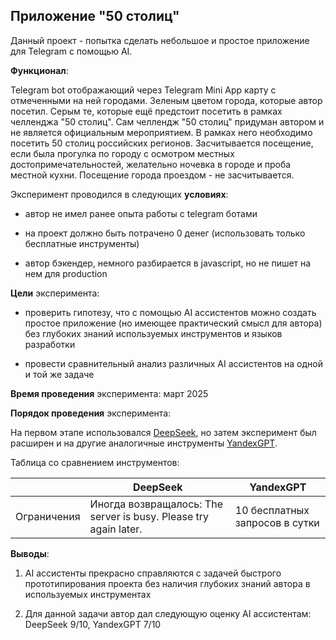 ## Приложение "50 столиц"

Данный проект - попытка сделать небольшое и простое приложение для Telegram с помощью AI.

**Функционал**:

Telegram bot отображающий через Telegram Mini App карту с отмеченными на ней городами. Зеленым цветом города, которые автор посетил. Серым те, которые ещё предстоит посетить в рамках челленджа "50 столиц".
Сам челлендж "50 столиц" придуман автором и не является официальным мероприятием. В рамках него необходимо посетить 50 столиц российских регионов. Засчитывается посещение, если была прогулка по городу с осмотром местных достопримечательностей, желательно ночевка в городе и проба местной кухни. Посещение города проездом - не засчитывается.

Эксперимент проводился в следующих **условиях**:

- автор не имел ранее опыта работы с telegram ботами
    
- на проект должно быть потрачено 0 денег (использовать только бесплатные инструменты)
    
- автор бэкендер, немного разбирается в javascript, но не пишет на нем для production
    
**Цели** эксперимента:

- проверить гипотезу, что с помощью AI ассистентов можно создать простое приложение (но имеющее практический смысл для автора) без глубоких знаний используемых инструментов и языков разработки    

- провести сравнительный анализ различных AI ассистентов на одной и той же задаче

**Время проведения** эксперимента: март 2025

**Порядок проведения** эксперимента:
    
На первом этапе использовался [DeepSeek](https://chat.deepseek.com/), но затем эксперимент был расширен и на другие аналогичные инструменты [YandexGPT](https://alice.yandex.ru/).

Таблица со сравнением инструментов:

|                  | DeepSeek                                 | YandexGPT                               | 
| ---------------- | ---------------------------------------- | ----------------------------------------|
| Ограничения      | Иногда возвращалось: The server is busy. Please try again later. | 10 бесплатных запросов в сутки          |

**Выводы**:

1. AI ассистенты прекрасно справляются с задачей быстрого прототипирования проекта без наличия глубоких знаний автора в используемых инструментах    

2. Для данной задачи автор дал следующую оценку AI ассистентам: DeepSeek 9/10, YandexGPT 7/10
